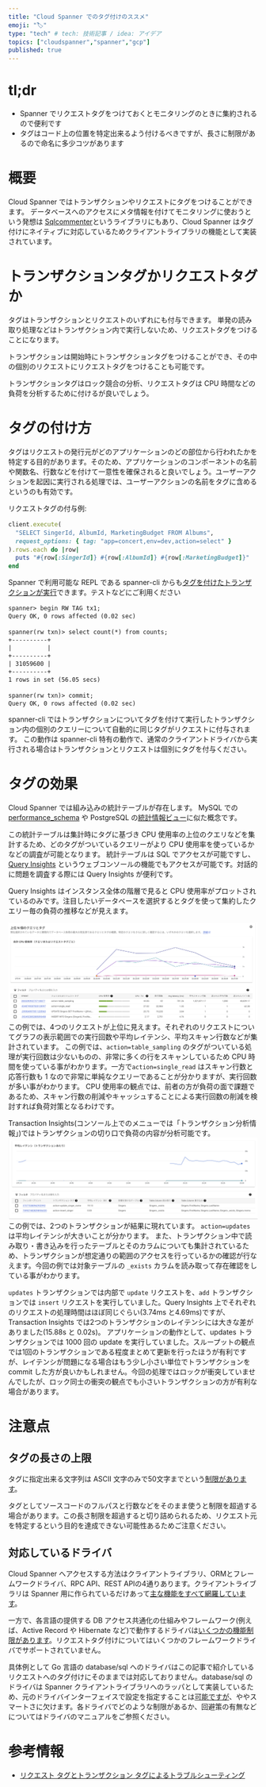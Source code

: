 ```yaml
---
title: "Cloud Spanner でのタグ付けのススメ"
emoji: "🏷"
type: "tech" # tech: 技術記事 / idea: アイデア
topics: ["cloudspanner","spanner","gcp"]
published: true
---
```

# tl;dr

- Spanner でリクエストタグをつけておくとモニタリングのときに集約されるので便利です
- タグはコード上の位置を特定出来るよう付けるべきですが、長さに制限があるので命名に多少コツがあります

# 概要
Cloud Spanner ではトランザクションやリクエストにタグをつけることができます。
データベースへのアクセスにメタ情報を付けてモニタリングに使おうという発想は [Sqlcommenter](https://cloud.google.com/blog/ja/products/databases/introducing-sqlcommenter-open-source-orm-auto-instrumentation-library)というライブラリにもあり、Cloud Spanner はタグ付けにネイティブに対応しているためクライアントライブラリの機能として実装されています。

# トランザクションタグかリクエストタグか
タグはトランザクションとリクエストのいずれにも付与できます。
単発の読み取り処理などはトランザクション内で実行しないため、リクエストタグをつけることになります。

トランザクションは開始時にトランザクションタグをつけることができ、その中の個別のリクエストにリクエストタグをつけることも可能です。

トランザクションタグはロック競合の分析、リクエストタグは CPU 時間などの負荷を分析するために付けるが良いでしょう。

# タグの付け方

タグはリクエストの発行元がどのアプリケーションのどの部位から行われたかを特定する目的があります。そのため、アプリケーションのコンポーネントの名前や関数名、行数などを付けて一意性を確保されると良いでしょう。ユーザーアクションを起因に実行される処理では、ユーザーアクションの名前をタグに含めるというのも有効です。

リクエストタグの付与例:
```ruby
client.execute(
  "SELECT SingerId, AlbumId, MarketingBudget FROM Albums",
  request_options: { tag: "app=concert,env=dev,action=select" }
).rows.each do |row|
  puts "#{row[:SingerId]} #{row[:AlbumId]} #{row[:MarketingBudget]}"
end
```

Spanner で利用可能な REPL である spanner-cli からも[タグを付けたトランザクションが実行](https://github.com/cloudspannerecosystem/spanner-cli#transaction-tags-and-request-tags)できます。テストなどにご利用ください

```
spanner> begin RW TAG tx1;
Query OK, 0 rows affected (0.02 sec)

spanner(rw txn)> select count(*) from counts;
+----------+
|          |
+----------+
| 31059600 |
+----------+
1 rows in set (56.05 secs)

spanner(rw txn)> commit;
Query OK, 0 rows affected (0.02 sec)
```
spanner-cli ではトランザクションについてタグを付けて実行したトランザクション内の個別のクエリーについて自動的に同じタグがリクエストに付与されます。
この動作は spanner-cli 特有の動作で、通常のクライアントドライバから実行される場合はトランザクションとリクエストは個別にタグを付与ください。

# タグの効果

Cloud Spanner では組み込みの統計テーブルが存在します。
MySQL での [performance_schema](https://dev.mysql.com/doc/refman/8.0/ja/performance-schema.html) や PostgreSQL の[統計情報ビュー](https://www.postgresql.jp/document/14/html/monitoring-stats.html#MONITORING-STATS-DYNAMIC-VIEWS-TABLE)に似た概念です。

この統計テーブルは集計時にタグに基づき CPU 使用率の上位のクエリなどを集計するため、どのタグがついているクエリーがより CPU 使用率を使っているかなどの調査が可能となります。
統計テーブルは SQL でアクセスが可能ですし、[Query Insights](https://cloud.google.com/spanner/docs/using-query-insights?hl=ja) というウェブコンソールの機能でもアクセスが可能です。対話的に問題を調査する際には Query Insights が便利です。

Query Insights はインスタンス全体の階層で見ると CPU 使用率がプロットされているのみです。注目したいデータベースを選択するとタグを使って集約したクエリー毎の負荷の推移などが見えます。

![Query Insightsでの上位N個のクエリとタグ](/images/query_insights.png)
この例では、4つのリクエストが上位に見えます。それぞれのリクエストについてグラフの表示範囲での実行回数や平均レイテンシ、平均スキャン行数などが集計されています。
この例では、`action=table_sampling` のタグがついている処理が実行回数は少ないものの、非常に多くの行をスキャンしているため CPU 時間を使っている事がわかります。一方で`action=single_read` はスキャン行数と応答行数も 1 なので非常に単純なクエリーであることが分かりますが、実行回数が多い事がわかります。
CPU 使用率の観点では、前者の方が負荷の面で課題であるため、スキャン行数の削減やキャッシュすることによる実行回数の削減を検討すれば負荷対策となるわけです。

Transaction Insights(コンソール上でのメニューでは「トランザクション分析情報」)ではトランザクションの切り口で負荷の内容が分析可能です。
![Transaction Insightsでのトランザクション毎の平均レイテンシ](/images/trx_insights.png)
この例では、2つのトランザクションが結果に現れています。
`action=updates` は平均レイテンシが大きいことが分かります。
また、トランザクション中で読み取り・書き込みを行ったテーブルとそのカラムについても集計されているため、トランザクションが想定通りの範囲のアクセスを行っているかの確認が行なえます。今回の例では対象テーブルの `_exists` カラムを読み取って存在確認をしている事がわかります。

`updates` トランザクションでは内部で `update` リクエストを、`add` トランザクションでは `insert` リクエストを実行していました。Query Insights 上でそれぞれのリクエストの処理時間はほぼ同じぐらい(3.74ms と4.69ms)ですが、Transaction Insights では2つのトランザクションのレイテンシには大きな差がありました(15.88s と 0.02s)。
アプリケーションの動作として、updates トランザクションでは 1000 回の update を実行していました。スループットの観点では1回のトランザクションである程度まとめて更新を行ったほうが有利ですが、レイテンシが問題になる場合はもう少し小さい単位でトランザクションを commit した方が良いかもしれません。今回の処理ではロックが衝突していませんでしたが、ロック同士の衝突の観点でも小さいトランザクションの方が有利な場合があります。

# 注意点
## タグの長さの上限
タグに指定出来る文字列は ASCII 文字のみで50文字までという[制限があります](https://cloud.google.com/spanner/docs/introspection/troubleshooting-with-tags?hl=ja#limitations)。

タグとしてソースコードのフルパスと行数などをそのまま使うと制限を超過する場合があります。この長さ制限を超過すると切り詰められるため、リクエスト元を特定するという目的を達成できない可能性あるためご注意ください。

## 対応しているドライバ
Cloud Spanner へアクセスする方法はクライアントライブラリ、ORMとフレームワークドライバ、RPC API、REST APIの4通りあります。クライアントライブラリは Spanner 用に作られているだけあって[主な機能をすべて網羅しています](https://cloud.google.com/spanner/docs/api-libraries-overview?hl=ja#client-support)。

一方で、各言語の提供する DB アクセス共通化の仕組みやフレームワーク(例えば、Active Record や Hibernate など)で動作するドライバは[いくつかの機能制限があります](https://cloud.google.com/spanner/docs/drivers-overview?hl=ja#drivers_and_orms)。リクエストタグ付けについてはいくつかのフレームワークドライバでサポートされていません。

具体例として Go 言語の database/sql へのドライバはこの記事で紹介しているリクエストへのタグ付けにそのままでは対応しておりません。database/sql のドライバは Spanner クライアントライブラリへのラッパとして実装しているため、元のドライバインターフェイスで設定を指定することは[可能ですが](https://github.com/googleapis/go-sql-spanner/blob/main/docs/limitations.rst)、ややスマートさに欠けます。各ドライバでどのような制限があるか、回避策の有無などについてはドライバのマニュアルをご参照ください。

# 参考情報
- [リクエスト タグとトランザクション タグによるトラブルシューティング](https://cloud.google.com/spanner/docs/introspection/troubleshooting-with-tags?hl=ja)
